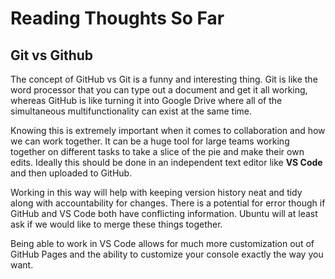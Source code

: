 # Reading Thoughts So Far

## Git vs Github

The concept of GitHub vs Git is a funny and interesting thing. Git is like the word processor that you can type out a document and get it all working, whereas GitHub is like turning it into Google Drive where all of the simultaneous multifunctionality can exist at the same time.

Knowing this is extremely important when it comes to collaboration and how we can work together. It can be a huge tool for large teams working together on different tasks to take a slice of the pie and make their own edits. Ideally this should be done in an independent text editor like **VS Code** and then uploaded to GitHub.

Working in this way will help with keeping version history neat and tidy along with accountability for changes. There is a potential for error though if GitHub and VS Code both have conflicting information. Ubuntu will at least ask if we would like to merge these things together.

Being able to work in VS Code allows for much more customization out of GitHub Pages and the ability to customize your console exactly the way you want.